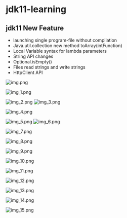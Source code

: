 # jdk11-learning

## jdk11 New Feature
* launching single program-file without compilation
* Java.util.collection new method toArray(intFunction)
* Local Variable syntax for lambda parameters
* String API changes
* Optional.isEmpty()
* Files read strings and write strings
* HttpClient API

![img.png](images/img.png)

![img_1.png](images/img_1.png)

![img_2.png](images/img_2.png)
![img_3.png](images/img_3.png)

![img_4.png](images/img_4.png)

![img_5.png](images/img_5.png)
![img_6.png](images/img_6.png)

![img_7.png](images/img_7.png)

![img_8.png](images/img_8.png)

![img_9.png](images/img_9.png)

![img_10.png](images/img_10.png)

![img_11.png](images/img_11.png)

![img_12.png](images/img_12.png)

![img_13.png](images/img_13.png)

![img_14.png](images/img_14.png)

![img_15.png](images/img_15.png)
